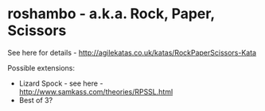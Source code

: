 # roshambo - a.k.a. Rock, Paper, Scissors

See here for details - http://agilekatas.co.uk/katas/RockPaperScissors-Kata

Possible extensions:
* Lizard Spock - see here - http://www.samkass.com/theories/RPSSL.html
* Best of 3?
